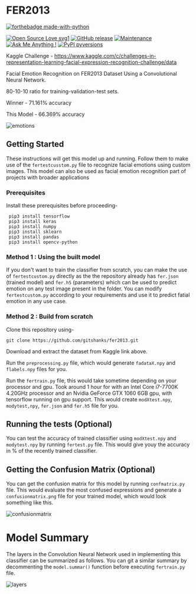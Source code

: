 # FER2013 
[![forthebadge made-with-python](http://ForTheBadge.com/images/badges/made-with-python.svg)](https://www.python.org/)

[![Open Source Love svg1](https://badges.frapsoft.com/os/v1/open-source.svg?v=103)](https://github.com/ellerbrock/open-source-badges/)
[![GitHub release](https://img.shields.io/github/release/Naereen/StrapDown.js.svg)](https://github.com/gitshanks/fer2013/releases)
[![Maintenance](https://img.shields.io/badge/Maintained%3F-yes-green.svg)](http://gitshanks.github.io)
[![Ask Me Anything !](https://img.shields.io/badge/Ask%20me-anything-1abc9c.svg)](http://gitshanks.github.io)
[![PyPI pyversions](https://img.shields.io/pypi/pyversions/ansicolortags.svg)](https://pypi.python.org/pypi/ansicolortags/)


Kaggle Challenge - https://www.kaggle.com/c/challenges-in-representation-learning-facial-expression-recognition-challenge/data

Facial Emotion Recognition on FER2013 Dataset Using a Convolutional Neural Network. 

80-10-10 ratio for training-validation-test sets.

Winner - 71.161% accuracy

This Model -  66.369% accuracy

![emotions](https://user-images.githubusercontent.com/28602282/48102098-ab737b80-e1e6-11e8-8541-517de2be0064.png)

## Getting Started

These instructions will get this model up and running. Follow them to make use of the `fertestcusstom.py` file to recognize facial emotions using custom images. This model can also be used as facial emotion recognition part of projects with broader applications

### Prerequisites
Install these prerequisites before proceeding-
```
 pip3 install tensorflow
 pip3 install keras
 pip3 install numpy
 pip3 install sklearn
 pip3 install pandas
 pip3 install opencv-python
```

### Method 1 : Using the built model 

If you don't want to train the classifier from scratch, you can make the use of `fertestcustom.py` directly as the the repository already has `fer.json` (trained model) and `fer.h5` (parameters) which can be used to predict emotion on any test image present in the folder. You can modify `fertestcustom.py` according to your requirements and use it to predict fatial emotion in any use case.

### Method 2 : Build from scratch
Clone this repository using-
```
git clone https://github.com/gitshanks/fer2013.git
```
Download and extract the dataset from Kaggle link above.

Run the `preprocessing.py` file, which would generate `fadataX.npy` and `flabels.npy` files for you.

Run the `fertrain.py` file,  this would take sometime depending on your processor and gpu. Took around 1 hour for with an Intel Core i7-7700K 4.20GHz processor and an Nvidia GeForce GTX 1060 6GB gpu, with tensorflow running on gpu support. This would create `modXtest.npy`, `modytest,npy`, `fer.json` and `fer.h5` file for you.

## Running the tests (Optional)

You can test the accuracy of trained classifier using `modXtest.npy` and `modytest.npy` by running `fertest.py` file. This would give youy the accuracy in % of the recently trained classifier.

## Getting the Confusion Matrix (Optional)

You can get the confusion matrix for this model by running `confmatrix.py` file. This would evaluate the most confused expressions and generate a `confusionmatrix.png` file for your trained model, which would look something like this.

![confusionmatrix](https://user-images.githubusercontent.com/28602282/47956084-d8186080-df64-11e8-9d07-c7eda5cf6697.png)

# Model Summary

The layers in the Convolution Neural Network used in implementing this classifier can be summarized as follows. You can git a similar summary by decommenting the `model.summar()` function before executing `fertrain.py` file.

![layers](https://user-images.githubusercontent.com/28602282/48034278-f5435f80-e11b-11e8-8390-585e34fc18ae.png)
